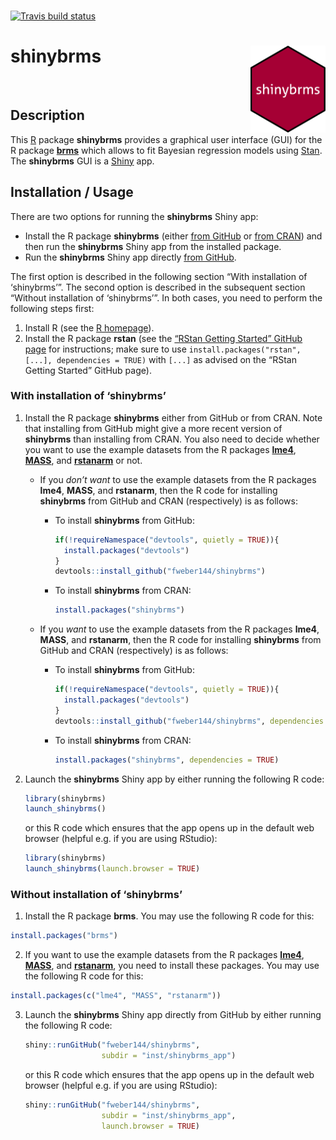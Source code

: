 
<br>

<!-- badges: start -->

[![Travis build
status](https://travis-ci.org/fweber144/shinybrms.svg?branch=master)](https://travis-ci.org/fweber144/shinybrms)
<!-- badges: end -->

# shinybrms <img src='man/figures/logo.svg' align="right" height="139" />

<br>

## Description

This [R](https://www.R-project.org/) package **shinybrms** provides a
graphical user interface (GUI) for the R package
[**brms**](https://CRAN.R-project.org/package=brms) which allows to fit
Bayesian regression models using [Stan](https://mc-stan.org/). The
**shinybrms** GUI is a [Shiny](https://shiny.rstudio.com/) app.

## Installation / Usage

There are two options for running the **shinybrms** Shiny app:

  - Install the R package **shinybrms** (either [from
    GitHub](https://github.com/fweber144/shinybrms) or [from
    CRAN](https://CRAN.R-project.org/package=shinybrms)) and then run
    the **shinybrms** Shiny app from the installed package.
  - Run the **shinybrms** Shiny app directly [from
    GitHub](https://github.com/fweber144/shinybrms/tree/master/inst/shinybrms_app).

The first option is described in the following section “With
installation of ‘shinybrms’”. The second option is described in the
subsequent section “Without installation of ‘shinybrms’”. In both cases,
you need to perform the following steps first:

1.  Install R (see the [R homepage](https://www.R-project.org/)).
2.  Install the R package **rstan** (see the [“RStan Getting Started”
    GitHub
    page](https://github.com/stan-dev/rstan/wiki/RStan-Getting-Started)
    for instructions; make sure to use `install.packages("rstan", [...],
    dependencies = TRUE)` with `[...]` as advised on the “RStan Getting
    Started” GitHub page).

### With installation of ‘shinybrms’

1.  Install the R package **shinybrms** either from GitHub or from CRAN.
    Note that installing from GitHub might give a more recent version of
    **shinybrms** than installing from CRAN. You also need to decide
    whether you want to use the example datasets from the R packages
    [**lme4**](https://CRAN.R-project.org/package=lme4),
    [**MASS**](https://CRAN.R-project.org/package=MASS), and
    [**rstanarm**](https://CRAN.R-project.org/package=rstanarm) or not.
    
      - If you *don’t want* to use the example datasets from the R
        packages **lme4**, **MASS**, and **rstanarm**, then the R code
        for installing **shinybrms** from GitHub and CRAN (respectively)
        is as follows:
          - To install **shinybrms** from GitHub:
            
            ``` r
            if(!requireNamespace("devtools", quietly = TRUE)){
              install.packages("devtools")
            }
            devtools::install_github("fweber144/shinybrms")
            ```
        
          - To install **shinybrms** from CRAN:
            
            ``` r
            install.packages("shinybrms")
            ```
      - If you *want* to use the example datasets from the R packages
        **lme4**, **MASS**, and **rstanarm**, then the R code for
        installing **shinybrms** from GitHub and CRAN (respectively) is
        as follows:
          - To install **shinybrms** from GitHub:
            
            ``` r
            if(!requireNamespace("devtools", quietly = TRUE)){
              install.packages("devtools")
            }
            devtools::install_github("fweber144/shinybrms", dependencies = TRUE)
            ```
        
          - To install **shinybrms** from CRAN:
            
            ``` r
            install.packages("shinybrms", dependencies = TRUE)
            ```

2.  Launch the **shinybrms** Shiny app by either running the following R
    code:
    
    ``` r
    library(shinybrms)
    launch_shinybrms()
    ```
    
    or this R code which ensures that the app opens up in the default
    web browser (helpful e.g. if you are using RStudio):
    
    ``` r
    library(shinybrms)
    launch_shinybrms(launch.browser = TRUE)
    ```

### Without installation of ‘shinybrms’

1.  Install the R package **brms**. You may use the following R code for
    this:

<!-- end list -->

``` r
install.packages("brms")
```

2.  If you want to use the example datasets from the R packages
    [**lme4**](https://CRAN.R-project.org/package=lme4),
    [**MASS**](https://CRAN.R-project.org/package=MASS), and
    [**rstanarm**](https://CRAN.R-project.org/package=rstanarm), you
    need to install these packages. You may use the following R code for
    this:

<!-- end list -->

``` r
install.packages(c("lme4", "MASS", "rstanarm"))
```

3.  Launch the **shinybrms** Shiny app directly from GitHub by either
    running the following R code:
    
    ``` r
    shiny::runGitHub("fweber144/shinybrms",
                     subdir = "inst/shinybrms_app")
    ```
    
    or this R code which ensures that the app opens up in the default
    web browser (helpful e.g. if you are using RStudio):
    
    ``` r
    shiny::runGitHub("fweber144/shinybrms",
                     subdir = "inst/shinybrms_app",
                     launch.browser = TRUE)
    ```
